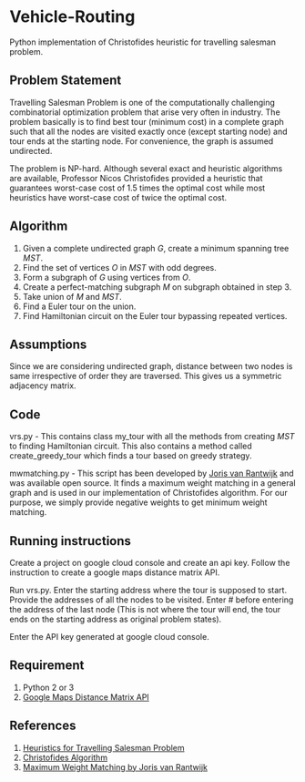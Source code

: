 # Vehicle-Routing
Python implementation of Christofides heuristic for travelling salesman problem.

## Problem Statement
Travelling Salesman Problem is one of the computationally challenging combinatorial optimization problem that arise very often in industry.
The problem basically is to find best tour (minimum cost) in a complete graph such that all the nodes are visited exactly once (except starting node) and tour ends at the starting node.
For convenience, the graph is assumed undirected.

The problem is NP-hard. Although several exact and heuristic algorithms are available, Professor Nicos Christofides provided a heuristic that guarantees worst-case cost of 1.5 times the optimal cost while most heuristics have worst-case cost of twice the optimal cost.

## Algorithm
1. Given a complete undirected graph _G_, create a minimum spanning tree _MST_.
2. Find the set of vertices _O_ in _MST_ with odd degrees.
3. Form a subgraph of _G_ using vertices from _O_.
4. Create a perfect-matching subgraph _M_ on subgraph obtained in step 3.
5. Take union of _M_ and _MST_.
6. Find a Euler tour on the union.
7. Find Hamiltonian circuit on the Euler tour bypassing repeated vertices.

## Assumptions
Since we are considering undirected graph, distance between two nodes is same irrespective of order they are traversed. This gives us a symmetric adjacency matrix.

## Code
vrs.py - This contains class my_tour with all the methods from creating _MST_ to finding Hamiltonian circuit. This also contains a method called create_greedy_tour which finds a tour based on greedy strategy.

mwmatching.py - This script has been developed by [Joris van Rantwijk](http://jorisvr.nl/article/maximum-matching) and was available open source. It finds a maximum weight matching in a general graph and is used in our implementation of Christofides algorithm. For our purpose, we simply provide negative weights to get minimum weight matching.

## Running instructions
Create a project on google cloud console and create an api key. Follow the instruction to create a google maps distance matrix API.

Run vrs.py. Enter the starting address where the tour is supposed to start. Provide the addresses of all the nodes to be visited. Enter # before entering the address of the last node (This is not where the tour will end, the tour ends on the starting address as original problem states).

Enter the API key generated at google cloud console.

## Requirement
1. Python 2 or 3
2. [Google Maps Distance Matrix API](https://developers.google.com/maps/documentation/distance-matrix/start)

## References
1. [Heuristics for Travelling Salesman Problem](https://web.tuke.sk/fei-cit/butka/hop/htsp.pdf)
2. [Christofides Algorithm](https://en.wikipedia.org/wiki/Christofides_algorithm)
3. [Maximum Weight Matching by Joris van Rantwijk](http://jorisvr.nl/article/maximum-matching)


